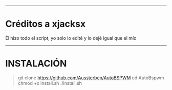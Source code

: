 _______________

# Créditos a xjacksx 

Él hizo todo el script, yo solo lo edité y lo dejé igual que el mío

_______________

# INSTALACIÓN

> git clone https://github.com/Aussterben/AutoBSPWM
> cd AutoBspwm
> chmod +x install.sh
> ./install.sh
